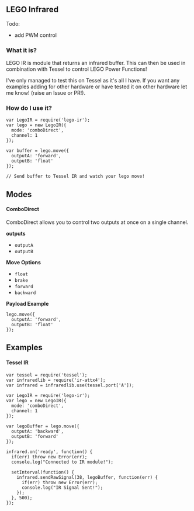 ## LEGO Infrared

Todo:

- add PWM control

### What it is?
LEGO IR is module that returns an infrared buffer. This can then be used in combination with Tessel to control LEGO Power Functions!

I've only managed to test this on Tessel as it's all I have. If you want any examples adding for other hardware or have tested it on other hardware let me know! (raise an Issue or PR!).

### How do I use it?
```
var LegoIR = require('lego-ir');
var lego = new LegoIR({
  mode: 'comboDirect',
  channel: 1
});

var buffer = lego.move({
  outputA: 'forward',
  outputB: 'float'
});

// Send buffer to Tessel IR and watch your lego move!
```

## Modes

#### ComboDirect
ComboDirect allows you to control two outputs at once on a single channel.

**outputs**

* `outputA`
* `outputB`

**Move Options**

* `float`
* `brake`
* `forward`
* `backward`

**Payload Example**

```
lego.move({
  outputA: 'forward',
  outputB: 'float'
});
```

## Examples

#### Tessel IR

```
var tessel = require('tessel');
var infraredlib = require('ir-attx4');
var infrared = infraredlib.use(tessel.port['A']);

var LegoIR = require('lego-ir');
var lego = new LegoIR({
  mode: 'comboDirect',
  channel: 1
});

var legoBuffer = lego.move({
  outputA: 'backward',
  outputB: 'forward'
});

infrared.on('ready', function() {
  if(err) throw new Error(err);
  console.log("Connected to IR module!");

  setInterval(function() {
    infrared.sendRawSignal(38, legoBuffer, function(err) {
      if(err) throw new Error(err);
      console.log("IR Signal Sent!");
    });
  }, 500);
});
```
